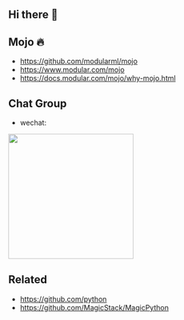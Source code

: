 ## Hi there 👋

<!--

**Here are some ideas to get you started:**

🙋‍♀️ A short introduction - what is your organization all about?
🌈 Contribution guidelines - how can the community get involved?
👩‍💻 Useful resources - where can the community find your docs? Is there anything else the community should know?
🍿 Fun facts - what does your team eat for breakfast?
🧙 Remember, you can do mighty things with the power of [Markdown](https://docs.github.com/github/writing-on-github/getting-started-with-writing-and-formatting-on-github/basic-writing-and-formatting-syntax)
-->


## Mojo 🔥

- https://github.com/modularml/mojo
- https://www.modular.com/mojo
- https://docs.modular.com/mojo/why-mojo.html

## Chat Group


- wechat:

<img width=250px src="https://user-images.githubusercontent.com/3252130/236625774-11005af1-0cf0-4154-908e-8094b7b3350a.png" />



## Related

- https://github.com/python
- https://github.com/MagicStack/MagicPython


